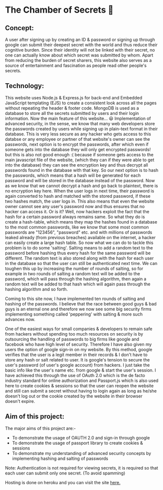 # The Chamber of Secrets :closed_lock_with_key: #

## Concept: ##
A user after signing up by creating an ID & password or signing up through google can submit their deepest secret with the world and thus reduce their cognitive burden. Since their identity will not be linked with their secret, no one can actually know about which secret was submitted by whom. Apart from reducing the burden of secret sharers, this website also serves as a source of entertainment and fascination as people read other people's secrets.

## Technology: ##
This website uses Node.js & Express.js for back-end and Embedded JavaScript templating (EJS) to create a consistent look across all the pages without repeating the header & footer code. MongoDB is used as a database to store all the secrets submitted by users and their login information. Now the main feature of this website... :smiley: Implementation of advanced security, in the sense, we know that many web developers store the passwords created by users while signing up in plain-text format in their database. This is very less secure as any hacker who gets access to this databse or any employee or partner of that website's owner can see the passwords, next option is to encrypt the passwords, after which even if someone gets into the database they will only get encrypted passwords! but this is also not good enough :( because if someone gets access to the main javascript file of the website, (which they can if they were able to get into the database) they can see the encryption key and thus decrypt all passwords found in the database with that key. So our next option is to hash the passwords, which means that a hash will be generated for each password and will be stored in the database instead of the password. Now as we know that we cannot decrypt a hash and go back to plaintext, there is no encryption key here. When the user logs in next time, their password is again converted to hash and matched with the stored password, if these two hashes match, the user logs in. This also means that even the website owner cannot see any user's password now and thus ensures that no hacker can access it. Or is it? Well, now hackers exploit the fact that the hash for a certain password always remains same. So what they do is create a hash-table, which means they map the hashes found in a database to the most common passwords, like we know that some most common passwords are "123456", "password" etc. and with millions of passwords leaked already (from previous breaches) available on the internet, a hacker can easily create a large hash table. So now what we can do to tackle this problem is to do some 'salting'. Salting means to add a random text to the password before hashing thus every hash for the same password will be different. The random text is also stored along with the hash for each user in the database so that the user can still be authenticated next time. We can toughen this up by increasing the number of rounds of salting, so for example in two rounds of salting a random text will be added to the password, which will pass through the hashing algorithm, then again a random text will be added to that hash which will again pass through the hashing algorithm and so forth.

Coming to this site now, I have implemented ten rounds of salting and hashing of the passwords. I believe that the race between good guys & bad guys is an eternal one and therefore we now see some big security firms implementing something called 'peppering' with salting & more such advances now.

One of the easiest ways for small companies & developers to remain safe from hackers without spending too much resources on security is by outsourcing the handling of passwords to big firms like google and facebook who have high level of security. Therefore I have also given my users the option of google sign-in on my website. By this method, google verifies that the user is a legit member in their records & I don't have to store any hash or salt related to user. It is google's tension to secure the user's password (of user's google account) from hackers. I just take the basic info like the user's name etc. from google & start the user's session. I have achieved this through the use of OAuth 2.0 which is the de facto industry standard for online authorization and Passport.js which is also used here to create cookies & sessions so that the user can reopen the website and still can submit a secret without having to login again as long as he/she doesn't log out or the cookie created by the website in their browser doesn't expire.


## Aim of this project: ##
The major aims of this project are:-
* To demonstrate the usage of OAUTH 2.0 and sign-in through google
* To demonstrate the usage of passport library to create cookies & sessions
* To demonstrate my understanding of advanced security concepts by implementing hashing and salting of passwords

Note: Authentication is not required for viewing secrets, it is required so that each user can submit only one secret. (To avoid spamming)

Hosting is done on heroku and you can visit the site [here.](https://bit.ly/aishsecrets)